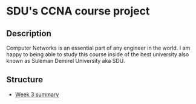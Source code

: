 # SDU's CCNA course project

## Description
Computer Networks is an essential part 
of any engineer in the world. I am 
happy to being able to study this 
course inside of the best university 
also known as Suleman Demirel 
University aka SDU.
## Structure
- [Week 3 summary](blogs/week-3.md)
